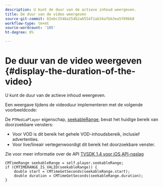```yaml
---
description: U kunt de duur van de actieve inhoud weergeven.
title: De duur van de video weergeven
source-git-commit: 02ebc3548a254b2a6554f1ab34afbb3ea5f09bb8
workflow-type: tm+mt
source-wordcount: '105'
ht-degree: 0%

---
```


# De duur van de video weergeven {#display-the-duration-of-the-video}

U kunt de duur van de actieve inhoud weergeven.

Een weergave tijdens de videoduur implementeren met de volgende voorbeeldcode:

De `PTMediaPlayer` eigenschap, [seekableRange](https://help.adobe.com/en_US/primetime/api/psdk/appledoc/Classes/PTMediaPlayer.html#//api/name/seekableRange), bevat het huidige bereik van doorzoekbare vensters:

* Voor VOD is dit bereik het gehele VOD-inhoudsbereik, inclusief advertenties.
* Voor live/lineair vertegenwoordigt dit bereik het doorzoekbare venster.

Zie voor meer informatie over de API [TVSDK 1.4 voor iOS API-naslag](https://help.adobe.com/en_US/primetime/api/psdk/appledoc/index.html)

<!--<a id="example_A153BE3AC03F43C6BF3A156316A08CD3"></a>-->

```
CMTimeRange seekableRange = self.player.seekableRange;  
if (CMTIMERANGE_IS_VALID(seekableRange)) { 
    double start = CMTimeGetSeconds(seekableRange.start);  
    double duration = CMTimeGetSeconds(seekableRange.duration); 
}
```
